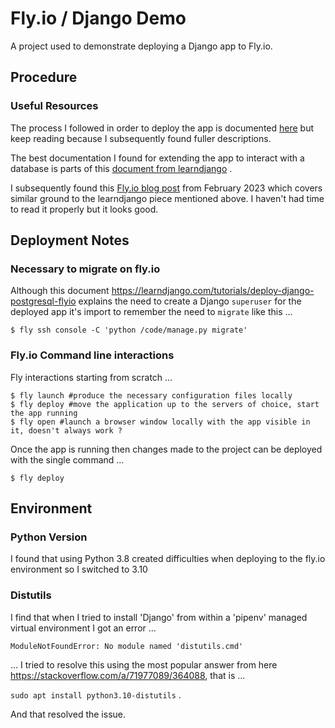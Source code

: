 # Fly.io / Django Demo

A project used to demonstrate deploying a Django app to Fly.io.

## Procedure
### Useful Resources
The process I followed in order to deploy the app is documented [here](https://fly.io/docs/django/getting-started/) but keep reading because I subsequently found fuller descriptions. 

The best documentation I found for extending the app to interact with a database is parts of this [document from learndjango](https://learndjango.com/tutorials/deploy-django-postgresql-flyio) .

I subsequently found this [Fly.io blog post](https://fly.io/blog/deploying-django-to-production/) from February 2023 which covers similar ground to the learndjango piece mentioned above. I haven't had time to read it properly but it looks good.

## Deployment Notes

### Necessary to migrate on fly.io

Although this document https://learndjango.com/tutorials/deploy-django-postgresql-flyio explains the need to create a Django `superuser` for the deployed app it's import to remember the need to `migrate` like this ... 
```
$ fly ssh console -C 'python /code/manage.py migrate'
```

### Fly.io Command line interactions 

Fly interactions starting from scratch ...
```
$ fly launch #produce the necessary configuration files locally
$ fly deploy #move the application up to the servers of choice, start the app running
$ fly open #launch a browser window locally with the app visible in it, doesn't always work ?
```

Once the app is running then changes made to the project can be deployed with the single command ...
```
$ fly deploy 
```


## Environment
### Python Version
I found that using Python 3.8 created difficulties when deploying to the fly.io environment so I switched to 3.10

### Distutils
I find that when I tried to install 'Django' from within a 'pipenv' managed virtual environment I got an error ...

`ModuleNotFoundError: No module named 'distutils.cmd'`

... I tried to resolve this using the most popular answer from here https://stackoverflow.com/a/71977089/364088, that is ... 

`sudo apt install python3.10-distutils` . 

And that resolved the issue. 
